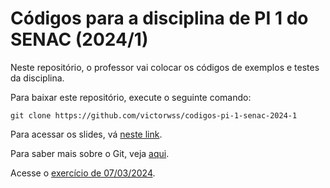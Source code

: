 # Códigos para a disciplina de PI 1 do SENAC (2024/1)
Neste repositório, o professor vai colocar os códigos de exemplos e testes da disciplina.

Para baixar este repositório, execute o seguinte comando:

`git clone https://github.com/victorwss/codigos-pi-1-senac-2024-1`

Para acessar os slides, vá [neste link](https://tinyurl.com/PI1-TADS-Senac).

Para saber mais sobre o Git, veja [aqui](/GIT.md).

Acesse o [exercício de 07/03/2024](Exercicio-2024-03-07.md).

